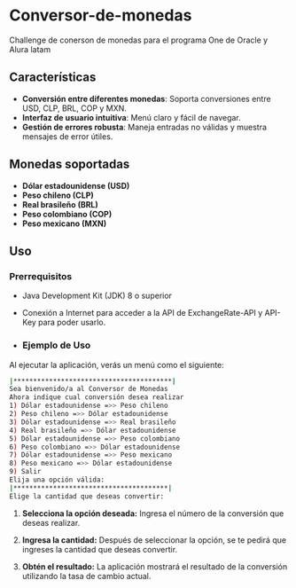 # Conversor-de-monedas
Challenge de conerson de monedas para el programa One de Oracle y Alura latam

## Características

- **Conversión entre diferentes monedas**: Soporta conversiones entre USD, CLP, BRL, COP y MXN.
- **Interfaz de usuario intuitiva**: Menú claro y fácil de navegar.
- **Gestión de errores robusta**: Maneja entradas no válidas y muestra mensajes de error útiles.

## Monedas soportadas

- **Dólar estadounidense (USD)**
- **Peso chileno (CLP)**
- **Real brasileño (BRL)**
- **Peso colombiano (COP)**
- **Peso mexicano (MXN)**

## Uso

### Prerrequisitos

- Java Development Kit (JDK) 8 o superior
- Conexión a Internet para acceder a la API de ExchangeRate-API y API-Key para poder usarlo.

- ### Ejemplo de Uso
Al ejecutar la aplicación, verás un menú como el siguiente:

   ```sh
  |****************************************| 
  Sea bienvenido/a al Conversor de Monedas 
  Ahora indique cual conversión desea realizar 
  1) Dólar estadounidense =>> Peso chileno 
  2) Peso chileno =>> Dólar estadounidense 
  3) Dólar estadounidense =>> Real brasileño 
  4) Real brasileño =>> Dólar estadounidense 
  5) Dólar estadounidense =>> Peso colombiano 
  6) Peso colombiano =>> Dólar estadounidense 
  7) Dólar estadounidense =>> Peso mexicano 
  8) Peso mexicano =>> Dólar estadounidense 
  9) Salir 
   Elija una opción válida:
  |***************************************|
   Elige la cantidad que deseas convertir: 
  ```

1. **Selecciona la opción deseada:** Ingresa el número de la conversión que deseas realizar.

2. **Ingresa la cantidad:** Después de seleccionar la opción, se te pedirá que ingreses la cantidad que deseas convertir.

3. **Obtén el resultado:** La aplicación mostrará el resultado de la conversión utilizando la tasa de cambio actual.


